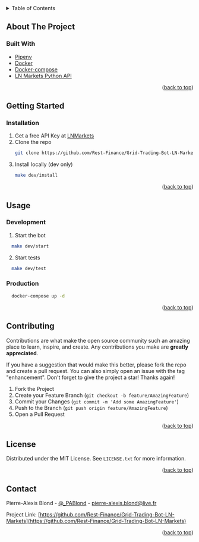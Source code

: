 


<!-- TABLE OF CONTENTS -->
<details>
  <summary>Table of Contents</summary>
  <ol>
    <li>
      <a href="#about-the-project">About The Project</a>
      <ul>
        <li><a href="#built-with">Built With</a></li>
      </ul>
    </li>
    <li>
      <a href="#getting-started">Getting Started</a>
      <ul>
        <li><a href="#prerequisites">Prerequisites</a></li>
        <li><a href="#installation">Installation</a></li>
      </ul>
    </li>
    <li><a href="#usage">Usage</a></li>
    <li><a href="#contributing">Contributing</a></li>
    <li><a href="#license">License</a></li>
    <li><a href="#contact">Contact</a></li>
  </ol>
</details>



<!-- ABOUT THE PROJECT -->
## About The Project

### Built With

* [Pipenv](https://pipenv.pypa.io/en/latest/)
* [Docker](https://www.docker.com/)
* [Docker-compose](https://docs.docker.com/compose/)
* [LN Markets Python API](https://github.com/ln-markets/api-python)

<p align="right">(<a href="#top">back to top</a>)</p>

<!-- GETTING STARTED -->
## Getting Started

### Installation

1. Get a free API Key at [LNMarkets](https://lnmarkets.com/user/api)
2. Clone the repo
   ```sh
   git clone https://github.com/Rest-Finance/Grid-Trading-Bot-LN-Markets.git
   ```
3. Install locally (dev only)
   ```sh
   make dev/install
   ```

<p align="right">(<a href="#top">back to top</a>)</p>

<!-- USAGE EXAMPLES -->
## Usage

### Development

1. Start the bot

```sh
  make dev/start
```

2. Start tests

```sh
  make dev/test
```

### Production

```sh
  docker-compose up -d
```

<p align="right">(<a href="#top">back to top</a>)</p>



<!-- CONTRIBUTING -->
## Contributing

Contributions are what make the open source community such an amazing place to learn, inspire, and create. Any contributions you make are **greatly appreciated**.

If you have a suggestion that would make this better, please fork the repo and create a pull request. You can also simply open an issue with the tag "enhancement".
Don't forget to give the project a star! Thanks again!

1. Fork the Project
2. Create your Feature Branch (`git checkout -b feature/AmazingFeature`)
3. Commit your Changes (`git commit -m 'Add some AmazingFeature'`)
4. Push to the Branch (`git push origin feature/AmazingFeature`)
5. Open a Pull Request

<p align="right">(<a href="#top">back to top</a>)</p>



<!-- LICENSE -->
## License

Distributed under the MIT License. See `LICENSE.txt` for more information.

<p align="right">(<a href="#top">back to top</a>)</p>



<!-- CONTACT -->
## Contact

Pierre-Alexis Blond - [@_PABlond](https://twitter.com/_pablond) - pierre-alexis.blond@live.fr

Project Link: [https://github.com/Rest-Finance/Grid-Trading-Bot-LN-Markets](https://github.com/Rest-Finance/Grid-Trading-Bot-LN-Markets)

<p align="right">(<a href="#top">back to top</a>)</p>
